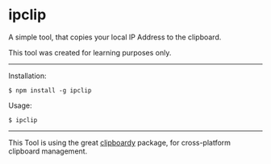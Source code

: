 # ipclip

A simple tool, that copies your local IP Address to the clipboard.

This tool was created for learning purposes only.

---

Installation:

```
$ npm install -g ipclip
```

Usage:

```
$ ipclip
```

---

This Tool is using the great [clipboardy](https://github.com/sindresorhus/clipboardy) package, for cross-platform clipboard management.
